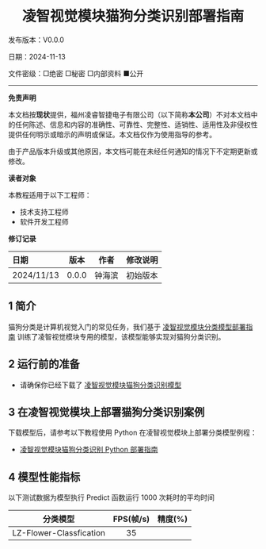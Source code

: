 <h1 align="center">凌智视觉模块猫狗分类识别部署指南</h1>

发布版本：V0.0.0

日期：2024-11-13

文件密级：□绝密 □秘密 □内部资料 ■公开  

---

**免责声明**  

本文档按**现状**提供，福州凌睿智捷电子有限公司（以下简称**本公司**）不对本文档中的任何陈述、信息和内容的准确性、可靠性、完整性、适销性、适用性及非侵权性提供任何明示或暗示的声明或保证。本文档仅作为使用指导的参考。  

由于产品版本升级或其他原因，本文档可能在未经任何通知的情况下不定期更新或修改。  

**读者对象**  

本教程适用于以下工程师：  

- 技术支持工程师  
- 软件开发工程师  

**修订记录**  

| **日期**   | **版本** | **作者** | **修改说明** |
| :--------- | -------- | -------- | ------------ |
| 2024/11/13 | 0.0.0    | 钟海滨     | 初始版本     |

## 1 简介

猫狗分类是计算机视觉入门的常见任务，我们基于 [凌智视觉模块分类模型部署指南](../../vision/classification) 训练了凌智视觉模块专用的模型，该模型能够实现对猫狗分类识别。

## 2 运行前的准备

- 请确保你已经下载了 [凌智视觉模块猫狗分类识别模型](https://gitee.com/LockzhinerAI/LockzhinerVisionModule/releases/download/v0.0.2/LZ-Dog-and-Cat-classfication.rknn)

## 3 在凌智视觉模块上部署猫狗分类识别案例

下载模型后，请参考以下教程使用 Python 在凌智视觉模块上部署分类模型例程：

- [凌智视觉模块猫狗分类识别 Python 部署指南](./python)

## 4 模型性能指标

以下测试数据为模型执行 Predict 函数运行 1000 次耗时的平均时间

| 分类模型 | FPS(帧/s) | 精度(%) |
|:-------:|:----:|:----:|
|LZ-Flower-Classfication|35||
